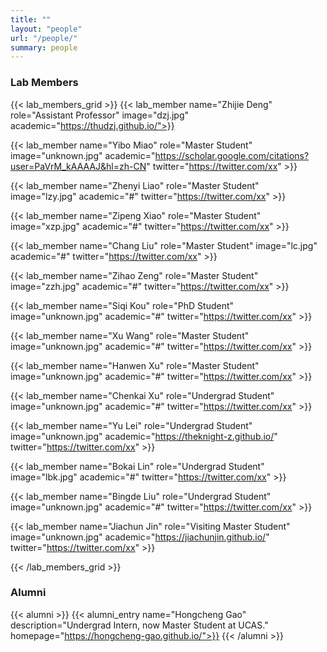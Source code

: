 ```yaml
---
title: ""
layout: "people"
url: "/people/"
summary: people
---
```


### Lab Members

{{< lab_members_grid >}}
{{< lab_member name="Zhijie Deng" role="Assistant Professor" image="dzj.jpg" academic="https://thudzj.github.io/">}}

{{< lab_member name="Yibo Miao" role="Master Student" image="unknown.jpg" academic="https://scholar.google.com/citations?user=PaVrM_kAAAAJ&hl=zh-CN" twitter="https://twitter.com/xx" >}}

{{< lab_member name="Zhenyi Liao" role="Master Student" image="lzy.jpg" academic="#" twitter="https://twitter.com/xx" >}}

{{< lab_member name="Zipeng Xiao" role="Master Student" image="xzp.jpg" academic="#" twitter="https://twitter.com/xx" >}}

{{< lab_member name="Chang Liu" role="Master Student" image="lc.jpg" academic="#" twitter="https://twitter.com/xx" >}}

{{< lab_member name="Zihao Zeng" role="Master Student" image="zzh.jpg" academic="#" twitter="https://twitter.com/xx" >}}

{{< lab_member name="Siqi Kou" role="PhD Student" image="unknown.jpg" academic="#" twitter="https://twitter.com/xx" >}}

{{< lab_member name="Xu Wang" role="Master Student" image="unknown.jpg" academic="#" twitter="https://twitter.com/xx" >}}

{{< lab_member name="Hanwen Xu" role="Master Student" image="unknown.jpg" academic="#" twitter="https://twitter.com/xx" >}}

{{< lab_member name="Chenkai Xu" role="Undergrad Student" image="unknown.jpg" academic="#" twitter="https://twitter.com/xx" >}}

{{< lab_member name="Yu Lei" role="Undergrad Student" image="unknown.jpg" academic="https://theknight-z.github.io/" twitter="https://twitter.com/xx" >}}

{{< lab_member name="Bokai Lin" role="Undergrad Student" image="lbk.jpg" academic="#" twitter="https://twitter.com/xx" >}}

{{< lab_member name="Bingde Liu" role="Undergrad Student" image="unknown.jpg" academic="#" twitter="https://twitter.com/xx" >}}

{{< lab_member name="Jiachun Jin" role="Visiting Master Student" image="unknown.jpg" academic="https://jiachunjin.github.io/" twitter="https://twitter.com/xx" >}}

{{< /lab_members_grid >}}

### Alumni
{{< alumni >}}
{{< alumni_entry name="Hongcheng Gao" description="Undergrad Intern, now Master Student at UCAS." homepage="https://hongcheng-gao.github.io/">}}
{{< /alumni >}}

